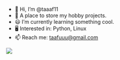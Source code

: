 - 👋 Hi, I’m @taaaf11
- 🧱 A place to store my hobby projects.
- 😃 I’m currently learning something cool.
- 🖥️ Interested in: Python, Linux
- 📫 Reach me: taafuuu@gmail.com

![](https://komarev.com/ghpvc/?username=taaaf11&color=ff69b4&style=for-the-badge)
<!---
tofi1130/tofi1130 is a ✨ special ✨ repository because its `README.md` (this file) appears on your GitHub profile.
You can click the Preview link to take a look at your changes.
--->
